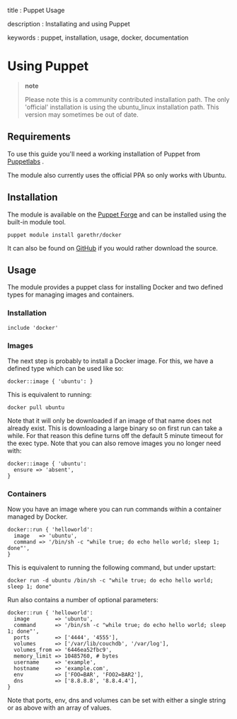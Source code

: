 title
:   Puppet Usage

description
:   Installating and using Puppet

keywords
:   puppet, installation, usage, docker, documentation

Using Puppet
============

> **note**
>
> Please note this is a community contributed installation path. The
> only 'official' installation is using the ubuntu\_linux installation
> path. This version may sometimes be out of date.

Requirements
------------

To use this guide you'll need a working installation of Puppet from
[Puppetlabs](https://www.puppetlabs.com) .

The module also currently uses the official PPA so only works with
Ubuntu.

Installation
------------

The module is available on the [Puppet
Forge](https://forge.puppetlabs.com/garethr/docker/) and can be
installed using the built-in module tool.

~~~~ {.sourceCode .bash}
puppet module install garethr/docker
~~~~

It can also be found on
[GitHub](https://www.github.com/garethr/garethr-docker) if you would
rather download the source.

Usage
-----

The module provides a puppet class for installing Docker and two defined
types for managing images and containers.

### Installation

~~~~ {.sourceCode .ruby}
include 'docker'
~~~~

### Images

The next step is probably to install a Docker image. For this, we have a
defined type which can be used like so:

~~~~ {.sourceCode .ruby}
docker::image { 'ubuntu': }
~~~~

This is equivalent to running:

~~~~ {.sourceCode .bash}
docker pull ubuntu
~~~~

Note that it will only be downloaded if an image of that name does not
already exist. This is downloading a large binary so on first run can
take a while. For that reason this define turns off the default 5 minute
timeout for the exec type. Note that you can also remove images you no
longer need with:

~~~~ {.sourceCode .ruby}
docker::image { 'ubuntu':
  ensure => 'absent',
}
~~~~

### Containers

Now you have an image where you can run commands within a container
managed by Docker.

~~~~ {.sourceCode .ruby}
docker::run { 'helloworld':
  image   => 'ubuntu',
  command => '/bin/sh -c "while true; do echo hello world; sleep 1; done"',
}
~~~~

This is equivalent to running the following command, but under upstart:

~~~~ {.sourceCode .bash}
docker run -d ubuntu /bin/sh -c "while true; do echo hello world; sleep 1; done"
~~~~

Run also contains a number of optional parameters:

~~~~ {.sourceCode .ruby}
docker::run { 'helloworld':
  image        => 'ubuntu',
  command      => '/bin/sh -c "while true; do echo hello world; sleep 1; done"',
  ports        => ['4444', '4555'],
  volumes      => ['/var/lib/couchdb', '/var/log'],
  volumes_from => '6446ea52fbc9',
  memory_limit => 10485760, # bytes
  username     => 'example',
  hostname     => 'example.com',
  env          => ['FOO=BAR', 'FOO2=BAR2'],
  dns          => ['8.8.8.8', '8.8.4.4'],
}
~~~~

Note that ports, env, dns and volumes can be set with either a single
string or as above with an array of values.
